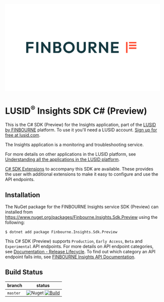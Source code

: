 ![LUSID_by_Finbourne](./resources/Finbourne_Logo_Teal.svg)

# LUSID<sup>®</sup> Insights SDK C# (Preview)

This is the C# SDK (Preview) for the Insights application, part of the [LUSID by FINBOURNE](https://www.finbourne.com/lusid-technology) platform. To use it you'll need a LUSID account. [Sign up for free at lusid.com](https://www.lusid.com/app/signup).

The Insights application is a monitoring and troubleshooting service.

For more details on other applications in the LUSID platform, see [Understanding all the applications in the LUSID platform](https://support.lusid.com/knowledgebase/article/KA-01787/en-us).

[C# SDK Extensions](https://github.com/finbourne/insights-sdk-extensions-csharp) to accompany this SDK are available. These provides the user with additional extensions to make it easy to configure and use the API endpoints.

## Installation

The NuGet package for the FINBOURNE Insights service SDK (Preview) can installed from https://www.nuget.org/packages/Finbourne.Insights.Sdk.Preview using the following:

```
$ dotnet add package Finbourne.Insights.Sdk.Preview
```

This C# SDK (Preview) supports `Production`, `Early Access`, `Beta` and `Experimental` API endpoints. For more details on API endpoint categories, see [Documentation - Release Lifecycle](https://www.lusid.com/app/resources/documentation/lifecycle). To find out which category an API endpoint falls into, see [FINBOURNE Insights API Documentation](https://www.lusid.com/insights/swagger/index.html).

## Build Status 

| branch | status |
| --- | --- |
| `master` |  ![Nuget](https://img.shields.io/nuget/v/Finbourne.Insights.Sdk.Preview?color=blue) [![Build](https://github.com/finbourne/insights-sdk-csharp-preview/actions/workflows/build.yaml/badge.svg?branch=master)](https://github.com/finbourne/insights-sdk-csharp-preview/actions/workflows/build.yaml) |